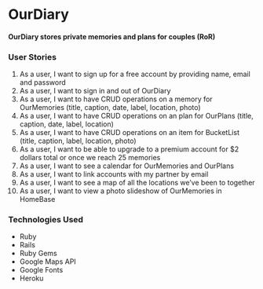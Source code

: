 <h1>OurDiary</h1>
<h4>OurDiary stores private memories and plans for couples (RoR)</h4>
<h3>User Stories</h3>
  <ol>
    <!-- <li>Install Rspec gem before scaffolding</li> -->
    <li>As a user, I want to sign up for a free account by providing name, email and password</li>
    <li>As a user, I want to sign in and out of OurDiary</li>
    <li>As a user, I want to have CRUD operations on a memory for OurMemories (title, caption, date, label, location, photo)</li>
    <li>As a user, I want to have CRUD operations on an plan for OurPlans (title, caption, date, label, location)</li>
    <li>As a user, I want to have CRUD operations on an item for BucketList (title, caption, label, location, photo)</li>
    <!-- <li>Assign user roles with Pundit</li> -->
    <li>As a user, I want to be able to upgrade to a premium account for $2 dollars total or once we reach 25 memories</li>
    <li>As a user, I want to see a calendar for OurMemories and OurPlans</li>
    <li>As a user, I want to link accounts with my partner by email</li>
    <li>As a user, I want to see a map of all the locations we’ve been to together</li>
    <li>As a user, I want to view a photo slideshow of OurMemories in HomeBase</li>
  </ol>
<h3>Technologies Used</h3>
  <ul>
    <li>Ruby</li>
    <li>Rails</li>
    <li>Ruby Gems</li>
    <li>Google Maps API</li>
    <li>Google Fonts</li>
    <li>Heroku</li>
  </ul>
